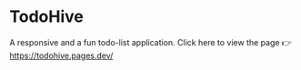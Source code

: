 # TodoHive
A responsive and a fun todo-list application.
Click here to view the page 👉 https://todohive.pages.dev/

